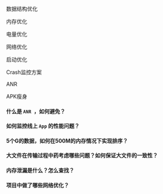 数据结构优化





内存优化





电量优化





网络优化





启动优化





Crash监控方案





ANR





APK瘦身



#### 什么是 `ANR `，如何避免？

#### 如何监控线上 `App` 的性能问题？

#### 5个G的数据，如何在500M的内存情况下实现排序？

#### 大文件在传输过程中药考虑哪些问题？如何保证大文件的一致性？

#### 内存泄漏是什么？怎么查找？

#### 项目中做了哪些网络优化？